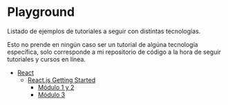 # Playground
Listado de ejemplos de tutoriales a seguir con distintas tecnologías.

Esto no prende en ningún caso ser un tutorial de algúna tecnología específica, solo corresponde a mi repositorio de código a la hora de seguir tutoriales y cursos en línea.

* [React](https://github.com/sebmaldo/playground/tree/master/react)
    * [React.js Getting Started](https://github.com/sebmaldo/playground/tree/master/react/1.%20React%20Getting%20Started)
        * [Módulo 1 y 2](https://github.com/sebmaldo/playground/tree/master/react/1.%20React%20Getting%20Started/module-1-2)
        * [Módulo 3](https://github.com/sebmaldo/playground/tree/master/react/1.%20React%20Getting%20Started/module-3)